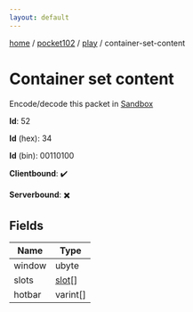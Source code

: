 ```yaml
---
layout: default
---
```


[home](/)  /  [pocket102](/protocol/pocket102)  /  [play](/protocol/pocket102/play)  /  container-set-content

# Container set content

Encode/decode this packet in [Sandbox](../../../sandbox/pocket102#Play.ContainerSetContent)

**Id**: 52

**Id** (hex): 34

**Id** (bin): 00110100

**Clientbound**: ✔️

**Serverbound**: ✖️

## Fields

Name | Type
---|---
window | ubyte
slots | [slot](/protocol/pocket102/types/slot)[]
hotbar | varint[]
